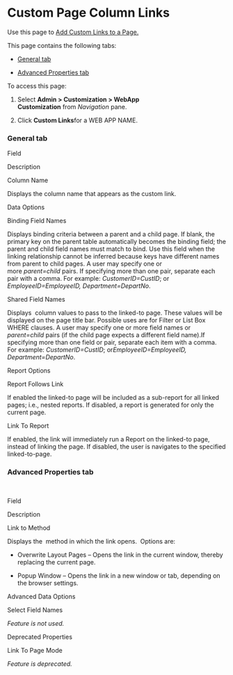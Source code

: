 # Custom Page Column Links

<div class="use">

Use this page to [Add Custom Links to a
Page.](../Use_Cases/Add_a_Custom_Link.htm)

</div>

This page contains the following tabs:

  - [General tab](#General_Tab)

  - [Advanced Properties tab](#Advanced_Properties_tab)

To access this page:

1.  Select **Admin \> Customization \> WebApp
    Customization** from *Navigation* pane.

2.  Click **Custom Links**for a WEB APP NAME.

### <span id="General_Tab"></span>General tab

Field

Description

Column Name

Displays the column name that appears as the custom link.

Data Options

Binding Field Names

Displays binding criteria between a parent and a child page. If blank,
the primary key on the parent table automatically becomes the binding
field; the parent and child field names must match to bind. Use this
field when the linking relationship cannot be inferred because keys have
different names from parent to child pages. A user may specify one or
more *parent=child* pairs. If specifying more than one pair, separate
each pair with a comma. For example: *CustomerID=CustID*; or
*EmployeeID=EmployeeID, Department=DepartNo*. 

Shared Field Names

Displays  column values to pass to the linked-to page. These values will
be displayed on the page title bar. Possible uses are for Filter or List
Box WHERE clauses. A user may specify one or more field names or
*parent=child* pairs (if the child page expects a different field
name).If specifying more than one field or pair, separate each item with
a comma. For example: *CustomerID=CustID*; or*EmployeeID=EmployeeID,
Department=DepartNo*. 

Report Options

Report Follows Link

If enabled the linked-to page will be included as a sub-report for all
linked pages; i.e., nested reports. If disabled, a report is generated
for only the current page.

Link To Report

If enabled, the link will immediately run a Report on the linked-to
page, instead of linking the page. If disabled, the user is navigates to
the specified linked-to-page.

### <span id="Advanced_Properties_tab"></span>Advanced Properties tab

 

Field

Description

Link to Method

Displays the  method in which the link opens.  Options are:

  - Overwrite Layout Pages – Opens the link in the current window,
    thereby replacing the current page.

  - Popup Window – Opens the link in a new window or tab, depending on
    the browser settings.

Advanced Data Options

Select Field Names

*Feature is not used.*

Deprecated Properties

Link To Page Mode

*Feature is deprecated.*
